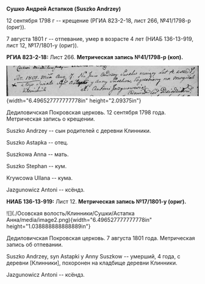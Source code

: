 **Сушко Андрей Астапков (Suszko Andrzey)**

12 сентября 1798 г -- крещение (РГИА 823-2-18, лист 266, №41/1798-р
(ориг)).

7 августа 1801 г -- отпевание, умер в возрасте 4 лет (НИАБ 136-13-919,
лист 12, №17/1801-у (ориг)).

**РГИА 823-2-18:** Лист 266. **Метрическая запись №41/1798-р (коп).**

![](./media/f0ef1b1c463720bf3abd67dc40376576c9be9fe8.png){width="6.496527777777778in"
height="2.09375in"}

Дедиловичская Покровская церковь. 12 сентября 1798 года. Метрическая
запись о крещении.

Suszko Andrzey -- сын родителей с деревни Клинники.

Suszko Astapka -- отец.

Suszkowa Anna -- мать.

Suszko Stephan -- кум.

Krywcowa Ullana -- кума.

Jazgunowicz Antoni -- ксёндз.

**НИАБ 136-13-919:** Лист 12. **Метрическая запись №17/1801-у (ориг).**

![](./Осовская волость/Клинники/Сушки/Астапка Анна/media/image2.png){width="6.496527777777778in"
height="1.038888888888889in"}

Дедиловичская Покровская церковь. 7 августа 1801 года. Метрическая
запись об отпевании.

Suszko Andrzey, syn Astapki y Anny Suszkow -- умерший, 4 года, с деревни
\[Клинники\], похоронен на кладбище деревни Клинники.

Jazgunowicz Antoni -- ксёндз.
